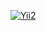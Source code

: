 [![Yii2](https://img.shields.io/badge/Yii-2.0.x-blue?logo=yii&style=flat-square)](https://www.yiiframework.com/)